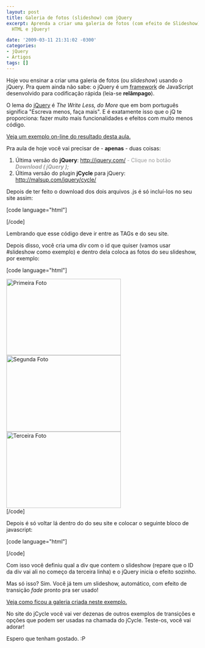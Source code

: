 ```yaml
---
layout: post
title: Galeria de fotos (slideshow) com jQuery
excerpt: Aprenda a criar uma galeria de fotos (com efeito de Slideshow) usando apenas
  HTML e jQuery!

date: '2009-03-11 21:31:02 -0300'
categories:
- jQuery
- Artigos
tags: []
---
```

Hoje vou ensinar a criar uma galeria de fotos (ou <em>slideshow</em>) usando o jQuery. Pra quem ainda não sabe: o jQuery é um <abbr title="Em desenvolvimento de software, um framework ou arcabouço é uma abstração que une códigos comuns entre vários projetos de software provendo uma funcionalidade genérica. Um framework pode atingir uma funcionalidade específica, por configuração, durante a programação de uma aplicação.">framework</abbr> de JavaScript desenvolvido para codificação rápida (leia-se <strong>relâmpago</strong>).

O lema do <a href="http://jquery.com/" target="_blank">jQuery</a> é <em>The Write Less, do More</em> que em bom português significa "Escreva menos, faça mais". E é exatamente isso que o jQ te proporciona: fazer muito mais funcionalidades e efeitos com muito menos código.

<a href="/exemplo1" target="_blank">Veja um exemplo on-line do resultado desta aula.</a>

Pra aula de hoje você vai precisar de - <strong>apenas</strong> - duas coisas:

<ol>
<li>Última versão do <strong>jQuery</strong>: <a href="http://jquery.com/" target="_blank">http://jquery.com/</a> <span style="color: #999999;">- Clique no botão <em><strong>Download ( jQuery );</strong></em></span></li>
<li>Última versão do plugin <strong>jCycle</strong> para jQuery: <a href="http://malsup.com/jquery/cycle/" target="_blank">http://malsup.com/jquery/cycle/</a></li>
</ol>
Depois de ter feito o download dos dois arquivos .js é só incluí-los no seu site assim:


[code language="html"]
<head>
<script src="_pasta_/jquery.js" type="text/javascript"></script>
<script src="_pasta_/jcycle.js" type="text/javascript"></script>
</head>
[/code]

Lembrando que esse código deve ir entre as TAGs <head> e </head> do seu site.

Depois disso, você cria uma div com o id que quiser (vamos usar #slideshow como exemplo) e dentro dela coloca as fotos do seu slideshow, por exemplo:


[code language="html"]
<div id="slideShow">
<img src="imagens/foto1.jpg" alt="Primeira Foto" width="300" height="200" />
<img src="imagens/foto2.jpg" alt="Segunda Foto" width="300" height="200" />
<img src="imagens/foto3.jpg" alt="Terceira Foto" width="300" height="200" />
</div>
[/code]

Depois é só voltar lá dentro do <head> do seu site e colocar o seguinte bloco de javascript:


[code language="html"]
<script type="text/javascript">
<!--
$(function() {
$('#slideShow').cycle({ fx: 'fade' });
});
// -->
</script>
[/code]

Com isso você definiu qual a div que contem o slideshow (repare que o ID da div vai ali no começo da terceira linha) e o jQuery inicia o efeito sozinho.

Mas só isso? Sim. Você já tem um slideshow, automático, com efeito de transição <em>fade</em> pronto pra ser usado!

<a href="/exemplo1" target="_blank">Veja como ficou a galeria criada neste exemplo.</a>

No site do jCycle você vai ver dezenas de outros exemplos de transições e opções que podem ser usadas na chamada do jCycle. Teste-os, você vai adorar!

Espero que tenham gostado.  :P

